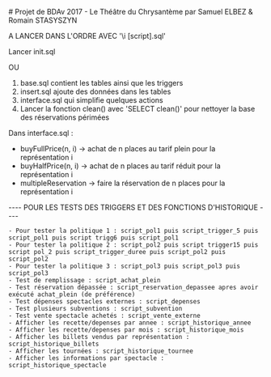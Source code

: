 # Projet de BDAv 2017 - Le Théâtre du Chrysantème
par Samuel ELBEZ & Romain STASYSZYN

A LANCER DANS L'ORDRE AVEC '\i [script].sql'

Lancer init.sql

 OU
 
1. base.sql contient les tables ainsi que les triggers
2. insert.sql ajoute des données dans les tables
3. interface.sql qui simplifie quelques actions
4. Lancer la fonction clean() avec 'SELECT clean()' pour nettoyer la base des réservations périmées

Dans interface.sql :

 - buyFullPrice(n, i) -> achat de n places au tarif plein pour la représentation i
 - buyHalfPrice(n, i) -> achat de n places au tarif réduit pour la représentation i
 - multipleReservation -> faire la réservation de n places pour la représentation i

---- POUR LES TESTS DES TRIGGERS ET DES FONCTIONS D'HISTORIQUE ----

	- Pour tester la politique 1 : script_pol1 puis script_trigger_5 puis script_pol1 puis script trigg6 puis script_pol1
	- Pour tester la politique 2 : script_pol2 puis script trigger15 puis script pol_2 puis script_trigger_duree puis script_pol2 puis script_pol2
	- Pour tester la politique 3 : script_pol3 puis script_pol3 puis script_pol3
	- Test de remplissage : script_achat_plein
	- Test réservation dépassée : script_reservation_depassee apres avoir exécuté achat_plein (de préférence)
	- Test dépenses spectacles externes : script_depenses
	- Test plusieurs subventions : script_subvention
	- Test vente spectacle achetés : script_vente_externe
	- Afficher les recette/depenses par annee : script_historique_annee
	- Afficher les recette/depenses par mois : script_historique_mois
	- Afficher les billets vendus par représentation : script_historique_billets
	- Afficher les tournées : script_historique_tournee
	- Afficher les informations par spectacle : script_historique_spectacle
